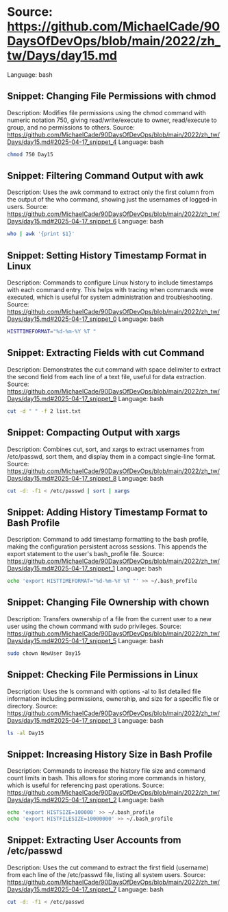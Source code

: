 # Source: https://github.com/MichaelCade/90DaysOfDevOps/blob/main/2022/zh_tw/Days/day15.md
Language: bash

## Snippet: Changing File Permissions with chmod
Description: Modifies file permissions using the chmod command with numeric notation 750, giving read/write/execute to owner, read/execute to group, and no permissions to others.
Source: https://github.com/MichaelCade/90DaysOfDevOps/blob/main/2022/zh_tw/Days/day15.md#2025-04-17_snippet_4
Language: bash

```bash
chmod 750 Day15
```

## Snippet: Filtering Command Output with awk
Description: Uses the awk command to extract only the first column from the output of the who command, showing just the usernames of logged-in users.
Source: https://github.com/MichaelCade/90DaysOfDevOps/blob/main/2022/zh_tw/Days/day15.md#2025-04-17_snippet_6
Language: bash

```bash
who | awk '{print $1}'
```

## Snippet: Setting History Timestamp Format in Linux
Description: Commands to configure Linux history to include timestamps with each command entry. This helps with tracing when commands were executed, which is useful for system administration and troubleshooting.
Source: https://github.com/MichaelCade/90DaysOfDevOps/blob/main/2022/zh_tw/Days/day15.md#2025-04-17_snippet_0
Language: bash

```bash
HISTTIMEFORMAT="%d-%m-%Y %T "
```

## Snippet: Extracting Fields with cut Command
Description: Demonstrates the cut command with space delimiter to extract the second field from each line of a text file, useful for data extraction.
Source: https://github.com/MichaelCade/90DaysOfDevOps/blob/main/2022/zh_tw/Days/day15.md#2025-04-17_snippet_9
Language: bash

```bash
cut -d " " -f 2 list.txt
```

## Snippet: Compacting Output with xargs
Description: Combines cut, sort, and xargs to extract usernames from /etc/passwd, sort them, and display them in a compact single-line format.
Source: https://github.com/MichaelCade/90DaysOfDevOps/blob/main/2022/zh_tw/Days/day15.md#2025-04-17_snippet_8
Language: bash

```bash
cut -d: -f1 < /etc/passwd | sort | xargs
```

## Snippet: Adding History Timestamp Format to Bash Profile
Description: Command to add timestamp formatting to the bash profile, making the configuration persistent across sessions. This appends the export statement to the user's bash_profile file.
Source: https://github.com/MichaelCade/90DaysOfDevOps/blob/main/2022/zh_tw/Days/day15.md#2025-04-17_snippet_1
Language: bash

```bash
echo 'export HISTTIMEFORMAT="%d-%m-%Y %T "' >> ~/.bash_profile
```

## Snippet: Changing File Ownership with chown
Description: Transfers ownership of a file from the current user to a new user using the chown command with sudo privileges.
Source: https://github.com/MichaelCade/90DaysOfDevOps/blob/main/2022/zh_tw/Days/day15.md#2025-04-17_snippet_5
Language: bash

```bash
sudo chown NewUser Day15
```

## Snippet: Checking File Permissions in Linux
Description: Uses the ls command with options -al to list detailed file information including permissions, ownership, and size for a specific file or directory.
Source: https://github.com/MichaelCade/90DaysOfDevOps/blob/main/2022/zh_tw/Days/day15.md#2025-04-17_snippet_3
Language: bash

```bash
ls -al Day15
```

## Snippet: Increasing History Size in Bash Profile
Description: Commands to increase the history file size and command count limits in bash. This allows for storing more commands in history, which is useful for referencing past operations.
Source: https://github.com/MichaelCade/90DaysOfDevOps/blob/main/2022/zh_tw/Days/day15.md#2025-04-17_snippet_2
Language: bash

```bash
echo 'export HISTSIZE=100000' >> ~/.bash_profile
echo 'export HISTFILESIZE=10000000' >> ~/.bash_profile
```

## Snippet: Extracting User Accounts from /etc/passwd
Description: Uses the cut command to extract the first field (username) from each line of the /etc/passwd file, listing all system users.
Source: https://github.com/MichaelCade/90DaysOfDevOps/blob/main/2022/zh_tw/Days/day15.md#2025-04-17_snippet_7
Language: bash

```bash
cut -d: -f1 < /etc/passwd
```